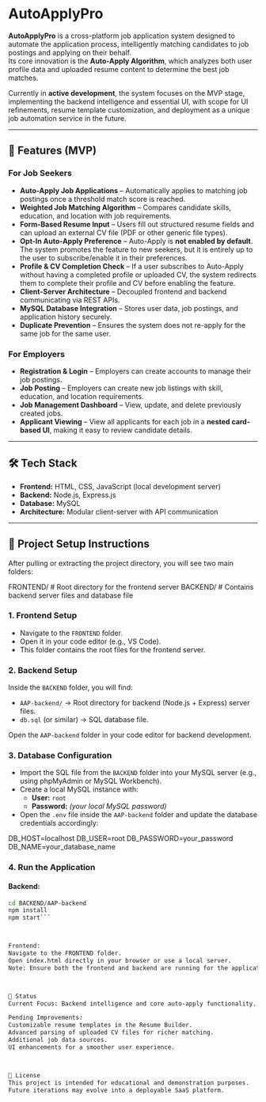 # AutoApplyPro

**AutoApplyPro** is a cross-platform job application system designed to automate the application process, intelligently matching candidates to job postings and applying on their behalf.  
Its core innovation is the **Auto-Apply Algorithm**, which analyzes both user profile data and uploaded resume content to determine the best job matches.

Currently in **active development**, the system focuses on the MVP stage, implementing the backend intelligence and essential UI, with scope for UI refinements, resume template customization, and deployment as a unique job automation service in the future.

---

## 🚀 Features (MVP)

### **For Job Seekers**
- **Auto-Apply Job Applications** – Automatically applies to matching job postings once a threshold match score is reached.
- **Weighted Job Matching Algorithm** – Compares candidate skills, education, and location with job requirements.
- **Form-Based Resume Input** – Users fill out structured resume fields and can upload an external CV file (PDF or other generic file types).
- **Opt-In Auto-Apply Preference** – Auto-Apply is **not enabled by default**. The system promotes the feature to new seekers, but it is entirely up to the user to subscribe/enable it in their preferences.
- **Profile & CV Completion Check** – If a user subscribes to Auto-Apply without having a completed profile or uploaded CV, the system redirects them to complete their profile and CV before enabling the feature.
- **Client-Server Architecture** – Decoupled frontend and backend communicating via REST APIs.
- **MySQL Database Integration** – Stores user data, job postings, and application history securely.
- **Duplicate Prevention** – Ensures the system does not re-apply for the same job for the same user.


### **For Employers**
- **Registration & Login** – Employers can create accounts to manage their job postings.
- **Job Posting** – Employers can create new job listings with skill, education, and location requirements.
- **Job Management Dashboard** – View, update, and delete previously created jobs.
- **Applicant Viewing** – View all applicants for each job in a **nested card-based UI**, making it easy to review candidate details.

---


## 🛠 Tech Stack

- **Frontend:** HTML, CSS, JavaScript (local development server)
- **Backend:** Node.js, Express.js
- **Database:** MySQL
- **Architecture:** Modular client-server with API communication

---

## 📂 Project Setup Instructions

After pulling or extracting the project directory, you will see two main folders:

FRONTEND/ # Root directory for the frontend server
BACKEND/ # Contains backend server files and database file


### 1. Frontend Setup
- Navigate to the `FRONTEND` folder.
- Open it in your code editor (e.g., VS Code).
- This folder contains the root files for the frontend server.

### 2. Backend Setup
Inside the `BACKEND` folder, you will find:
- `AAP-backend/` → Root directory for backend (Node.js + Express) server files.
- `db.sql` (or similar) → SQL database file.

Open the `AAP-backend` folder in your code editor for backend development.

### 3. Database Configuration
- Import the SQL file from the `BACKEND` folder into your MySQL server (e.g., using phpMyAdmin or MySQL Workbench).
- Create a local MySQL instance with:
  - **User:** `root`
  - **Password:** *(your local MySQL password)*
- Open the `.env` file inside the `AAP-backend` folder and update the database credentials accordingly:

DB_HOST=localhost
DB_USER=root
DB_PASSWORD=your_password
DB_NAME=your_database_name



### 4. Run the Application

#### Backend:
```bash
cd BACKEND/AAP-backend
npm install
npm start```



Frontend:
Navigate to the FRONTEND folder.
Open index.html directly in your browser or use a local server.
Note: Ensure both the frontend and backend are running for the application to function correctly.



📌 Status
Current Focus: Backend intelligence and core auto-apply functionality.

Pending Improvements:
Customizable resume templates in the Resume Builder.
Advanced parsing of uploaded CV files for richer matching.
Additional job data sources.
UI enhancements for a smoother user experience.



📝 License
This project is intended for educational and demonstration purposes.
Future iterations may evolve into a deployable SaaS platform.
